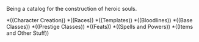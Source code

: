 Being a catalog for the construction of heroic souls.

*((Character Creation))
*((Races))
*((Templates))
*((Bloodlines))
*((Base Classes))
*((Prestige Classes))
*((Feats))
*((Spells and Powers))
*((Items and Other Stuff))

